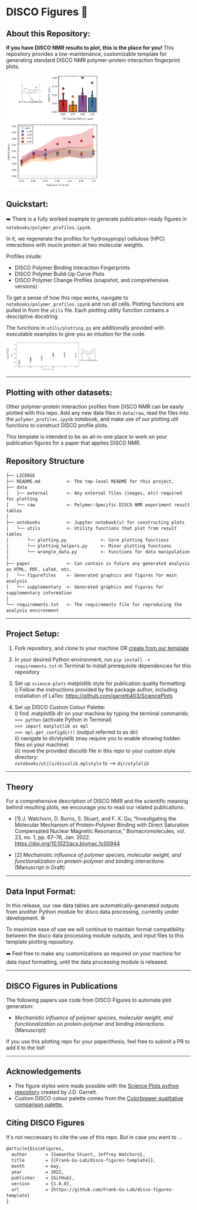 # DISCO Figures 🕺

## About this Repository:
<b> If you have DISCO NMR results to plot, this is the place for you! </b> This repository provides a low-maintenance, customizable template for generating standard DISCO NMR polymer-protein interaction fingerprint plots. 

<!-- <a>![](https://media.tenor.com/images/dedb6f501250b912f125112d6a04a26e/tenor.gif)</a> -->

<p align="left">
<img src="paper/figurefiles/hpc.png" width=50% height=50%>
</p>

## Quickstart:
➡️ There is a fully worked example to generate publication-ready figures in `notebooks/polymer_profiles.ipynb`. 

In it, we regenerate the profiles for hydroxypropyl cellulose (HPC) interactions with mucin protein at two molecular weights.
 
Profiles inlude:
* DISCO Polymer Binding Interaction Fingerprints
* DISCO Polymer Build-Up Curve Plots
* DISCO Polymer Change Profiles (snapshot, and comprehensive versions)

To get a sense of how this repo works, navigate to `notebooks/polymer_profiles.ipynb` and run all cells. Plotting functions are pulled in from the `utils` file. Each plotting utility function contains a descriptive docstring. 

The functions in `utils/plotting.py` are additionally provided with executable examples to give you an intuition for the code.

<p align="left">
<img src="paper/figurefiles/hpc_change_fig.png" width=50% height=50%>
</p>

---
## Plotting with other datasets:
Other polymer-protein interaction profiles from DISCO NMR can be easily plotted with this repo. 
Add any new data files in `data/raw`, read the files into the `polymer_profiles.ipynb` notebook, and make use of our plotting util functions to construct DISCO profile plots.

This template is intended to be an all-in-one place to work on your publication figures for a paper that applies DISCO NMR. 

## Repository Structure

    ├── LICENSE
    ├── README.md          <- The top-level README for this project.
    ├── data
    │   ├── external       <- Any external files (images, etc) required for plotting
    │   └── raw            <- Polymer-Specific DISCO NMR experiment result tables
    │
    ├── notebooks          <- Jupyter notebook(s) for constructing plots 
    │   └── utils          <- Utility functions that plot from result tables
    │       └── plotting.py             <- Core plotting functions
    │       └── plotting_helpers.py     <- Minor plotting functions 
    │       └── wrangle_data.py         <- Functions for data manipulation
    │
    ├── paper              <- Can contain in future any generated analysis as HTML, PDF, LaTeX, etc.
    │   └── figurefiles    <- Generated graphics and figures for main analysis
    │   └── supplementary  <- Generated graphics and figures for supplementary information
    │
    └── requirements.txt   <- The requirements file for reproducing the analysis environment

---

## Project Setup:
1) Fork repository, and clone to your machine OR [create from our template](https://docs.github.com/en/repositories/creating-and-managing-repositories/creating-a-repository-from-a-template)

2) In your desired Python environment, run `pip install -r requirements.txt` in Terminal to install prerequisite dependencies for this repository

3) Set up `science-plots` matplotlib style for publication quality formatting:\
    i) Follow the instructions provided by the package author, including installation of LaTex: https://github.com/garrettj403/SciencePlots

4) Set up DISCO Custom Colour Palette:\
    i) find .matplotlib dir on your machine by typing the terminal commands:\
    `>>> python` (activate Python in Terminal)\
    `>>> import matplotlib as mpl`\
    `>>> mpl.get_configdir()` (output referred to as dir)\
    ii) navigate to dir/stylelib (may require you to enable showing hidden files on your machine)\
    iii) move the provided discolib file in this repo to your custom style directory:\
    `notebooks/utils/discolib.mplstyle` to --> `dir/stylelib`

---

## Theory

For a comprehensive description of DISCO NMR and the scientific meaning behind resulting plots, we encourage you to read our related publications:
* [1] J. Watchorn, D. Burns, S. Stuart, and F. X. Gu, “Investigating the Molecular Mechanism of Protein–Polymer Binding with Direct Saturation Compensated Nuclear Magnetic Resonance,” Biomacromolecules, vol. 23, no. 1, pp. 67–76, Jan. 2022. https://doi.org/10.1021/acs.biomac.1c00944

* [2] <i>Mechanistic influence of polymer species, molecular weight, and functionalization on protein-polymer and binding interactions</i>. (Manuscript in Draft)

---

## Data Input Format:
In this release, our raw data tables are automatically-generated outputs from another Python module for disco data processing, currently under development. ⚙️

To maximize ease of use we will continue to maintain format compatibility between the disco data processing module outputs, and input files to this template plotting repository. 

➡️ Feel free to make any customizations as required on your machine for data input formatting, until the data processing module is released.

---

## DISCO Figures in Publications
The following papers use code from DISCO Figures to automate plot generation:

* <i>Mechanistic influence of polymer species, molecular weight, and functionalization on protein-polymer and binding interactions</i>. (Manuscript)

If you use this plotting repo for your paper/thesis, feel free to submit a PR to add it to the list!

---
## Acknowledgements
* The figure styles were made possible with the [Science Plots python repository](https://github.com/garrettj403/SciencePlots) created by J.D. Garrett.
* Custom DISCO colour palette comes from the [Colorbrewer qualitative comparison palette.](https://colorbrewer2.org/#type=qualitative&scheme=Set1&n=9)

## Citing DISCO Figures
It's not neccessary to cite the use of this repo. But in case you want to ...

    @article{DiscoFigures,
      author       = {Samantha Stuart, Jeffrey Watchorn},
      title        = {{Frank-Gu-Lab/disco-figures-template}},
      month        = may,
      year         = 2022,
      publisher    = {GitHub},
      version      = {1.0.0},
      url          = {https://github.com/Frank-Gu-Lab/disco-figures-template}
    }